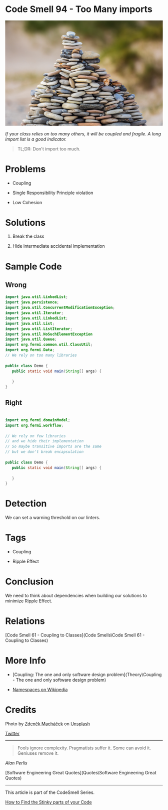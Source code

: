 # Code Smell 94 - Too Many imports

![Code Smell 94 - Too Many imports](zdenek-machacek-jbe0iCwo-U0-unsplash.jpg)

*If your class relies on too many others, it will be coupled and fragile. A long import list is a good indicator.*

> TL;DR: Don't import too much.

# Problems

- Coupling

- Single Responsibility Principle violation

- Low Cohesion

# Solutions

1. Break the class

2. Hide intermediate accidental implementation

# Sample Code

## Wrong

[Gist Url]: # (https://gist.github.com/mcsee/1ee88717de17b2cc57b12fbd5d6e9bf2)
```java
import java.util.LinkedList;
import java.persistence;
import java.util.ConcurrentModificationException;
import java.util.Iterator;
import java.util.LinkedList;
import java.util.List;
import java.util.ListIterator;
import java.util.NoSuchElementException 
import java.util.Queue;
import org.fermi.common.util.ClassUtil;
import org.fermi.Data;
// We rely on too many libraries

public class Demo {
   public static void main(String[] args) {
      
   }
}
```

## Right

[Gist Url]: # (https://gist.github.com/mcsee/920db69fda667e32b9d682fdab61c634)
```java

import org.fermi.domainModel;
import org.fermi.workflow;

// We rely on few libraries
// and we hide their implementation
// So maybe transitive imports are the same
// but we don't break encapsulation

public class Demo {
   public static void main(String[] args) {
      
   }
}
```

# Detection

We can set a warning threshold on our linters.

# Tags

- Coupling

- Ripple Effect

# Conclusion

We need to think about dependencies when building our solutions to minimize Ripple Effect.

# Relations

[Code Smell 61 - Coupling to Classes](Code Smells\Code Smell 61 - Coupling to Classes)

# More Info

- [Coupling: The one and only software design problem](Theory\Coupling - The one and only software design problem)

- [Namespaces on Wikipedia](https://en.wikipedia.org/wiki/Namespace)

# Credits

Photo by [Zdeněk Macháček](https://unsplash.com/@zmachacek) on [Unsplash](https://unsplash.com/s/photos/pile)

[Twitter](https://twitter.com/1447623706767921153)

* * *

> Fools ignore complexity. Pragmatists suffer it. Some can avoid it. Geniuses remove it.

_Alan Perlis_
 
[Software Engineering Great Quotes](Quotes\Software Engineering Great Quotes)

* * *

This article is part of the CodeSmell Series.

[How to Find the Stinky parts of your Code]()